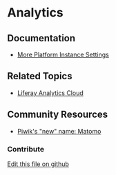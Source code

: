 # Analytics

## Documentation

* [More Platform Instance Settings](https://portal.liferay.dev/docs/7-2/user/-/knowledge_base/u/more-platform-section-instance-settings)

## Related Topics

* [Liferay Analytics Cloud](https://www.liferay.com/products/analytics-cloud)

## Community Resources

* [Piwik's "new" name: Matomo](https://matomo.org/)

### Contribute

[Edit this file on github](https://github.com/olafk/controlpanel-documentation-docs/blob/master/md/72en/com_liferay_configuration_admin_web_portlet_InstanceSettingsPortlet/analytics.md)
